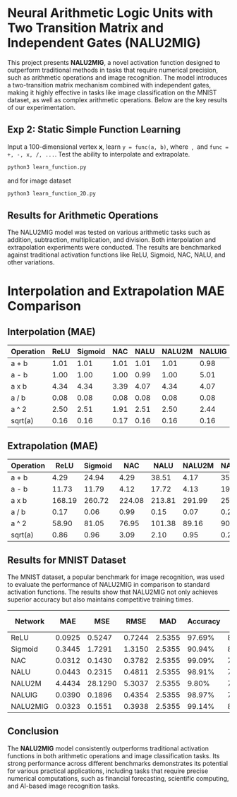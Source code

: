 # Neural Arithmetic Logic Units with Two Transition Matrix and Independent Gates (NALU2MIG)

This project presents **NALU2MIG**, a novel activation function designed to outperform traditional methods in tasks that require numerical precision, such as arithmetic operations and image recognition. The model introduces a two-transition matrix mechanism combined with independent gates, making it highly effective in tasks like image classification on the MNIST dataset, as well as complex arithmetic operations. Below are the key results of our experimentation.

## Exp 2: Static Simple Function Learning
Input a 100-dimensional vertex **x**, learn `y = func(a, b)`,
where <img src="https://latex.codecogs.com/svg.latex?a=\sum_{i=N}^{M}(\mathbf{x}_i)" title=""/>
, <img src="https://latex.codecogs.com/svg.latex?b=\sum_{i=P}^{Q}(\mathbf{x}_i)" title=""/>  and `func = +, -, x, /, ...`. Test the ability to interpolate and extrapolate.

```bash
python3 learn_function.py
```

and for image dataset

```bash
python3 learn_function_2D.py
```

## Results for Arithmetic Operations
The NALU2MIG model was tested on various arithmetic tasks such as addition, subtraction, multiplication, and division. Both interpolation and extrapolation experiments were conducted. The results are benchmarked against traditional activation functions like ReLU, Sigmoid, NAC, NALU, and other variations.

# Interpolation and Extrapolation MAE Comparison

## Interpolation (MAE)
| Operation | ReLU | Sigmoid | NAC  | NALU | NALU2M | NALUIG | NALU2MIG |
| --------- | ---- | ------- | ---- | ---- | ------ | ------ | -------- |
| a + b     | 1.01 | 1.01    | 1.01 | 1.01 | 1.01   | 0.98   | 1.01     |
| a - b     | 1.00 | 1.00    | 1.00 | 0.99 | 1.00   | 5.01   | 1.00     |
| a x b     | 4.34 | 4.34    | 3.39 | 4.07 | 4.34   | 4.07   | 4.35     |
| a / b     | 0.08 | 0.08    | 0.08 | 0.08 | 0.08   | 0.08   | 0.08     |
| a ^ 2     | 2.50 | 2.51    | 1.91 | 2.51 | 2.50   | 2.44   | 2.51     |
| sqrt(a)   | 0.16 | 0.16    | 0.17 | 0.16 | 0.16   | 0.16   | 0.16     |

## Extrapolation (MAE)
| Operation | ReLU | Sigmoid | NAC  | NALU | NALU2M | NALUIG | NALU2MIG |
| --------- | ---- | ------- | ---- | ---- | ------ | ------ | -------- |
| a + b     | 4.29 | 24.94   | 4.29 | 38.51| 4.17   | 35.33  | 4.30     |
| a - b     | 11.73| 11.79   | 4.12 | 17.72| 4.13   | 19.97  | 4.12     |
| a x b     | 168.19| 260.72 | 224.08| 213.81| 291.99| 252.22 | 72.04   |
| a / b     | 0.17 | 0.06    | 0.99 | 0.15 | 0.07   | 0.25   | 0.08     |
| a ^ 2     | 58.90| 81.05   | 76.95| 101.38| 89.16 | 90.91  | 39.72    |
| sqrt(a)   | 0.86 | 0.96    | 3.09 | 2.10 | 0.95   | 0.29   | 0.32     |


## Results for MNIST Dataset

The MNIST dataset, a popular benchmark for image recognition, was used to evaluate the performance of NALU2MIG in comparison to standard activation functions. The results show that NALU2MIG not only achieves superior accuracy but also maintains competitive training times.

| Network  | MAE    | MSE    | RMSE   | MAD    | Accuracy | Training Time (s) |
| -------- | ------ | ------ | ------ | ------ | -------- | ----------------- |
| ReLU     | 0.0925 | 0.5247 | 0.7244 | 2.5355 | 97.69%   | 8155.09s          |
| Sigmoid  | 0.3445 | 1.7291 | 1.3150 | 2.5355 | 90.94%   | 8060.91s          |
| NAC      | 0.0312 | 0.1430 | 0.3782 | 2.5355 | 99.09%   | 7881.31s          |
| NALU     | 0.0443 | 0.2315 | 0.4811 | 2.5355 | 98.91%   | 7416.66s          |
| NALU2M   | 4.4434 | 28.1290| 5.3037 | 2.5355 | 9.80%    | 7334.37s          |
| NALUIG   | 0.0390 | 0.1896 | 0.4354 | 2.5355 | 98.97%   | 7724.22s          |
| NALU2MIG | 0.0323 | 0.1551 | 0.3938 | 2.5355 | 99.14%   | 8533.50s          |

## Conclusion
The **NALU2MIG** model consistently outperforms traditional activation functions in both arithmetic operations and image classification tasks. Its strong performance across different benchmarks demonstrates its potential for various practical applications, including tasks that require precise numerical computations, such as financial forecasting, scientific computing, and AI-based image recognition tasks.


